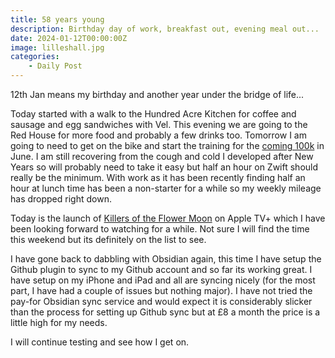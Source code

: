 ```yaml
---
title: 58 years young
description: Birthday day of work, breakfast out, evening meal out...
date: 2024-01-12T00:00:00Z
image: lilleshall.jpg
categories:
    - Daily Post
---
```

12th Jan means my birthday and another year under the bridge of life...

Today started with a walk to the Hundred Acre Kitchen for coffee and sausage and egg sandwiches with Vel. This evening we are going to the Red House for more food and probably a few drinks too. Tomorrow I am going to need to get on the bike and start the training for the [coming 100k](https://ukmac.net/p/planning-rides-for-2024/) in June. I am still recovering from the cough and cold I developed after New Years so will probably need to take it easy but half an hour on Zwift should really be the minimum. With work as it has been recently finding half an hour at lunch time has been a non-starter for a while so my weekly mileage has dropped right down.

Today is the launch of [Killers of the Flower Moon](https://tv.apple.com/us/movie/killers-of-the-flower-moon/umc.cmc.5x1fg9vferlfeutzpq6rra1zf) on Apple TV+ which I have been looking forward to watching for a while. Not sure I will find the time this weekend but its definitely on the list to see.

I have gone back to dabbling with Obsidian again, this time I have setup the Github plugin to sync to my Github account and so far its working great. I have setup on my iPhone and iPad and all are syncing nicely (for the most part, I have had a couple of issues but nothing major). I have not tried the pay-for Obsidian sync service and would expect it is considerably slicker than the process for setting up Github sync but at £8 a month the price is a little high for my needs.

I will continue testing and see how I get on.
